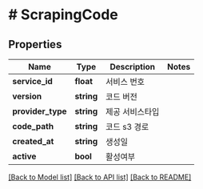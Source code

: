 # # ScrapingCode

## Properties

Name | Type | Description | Notes
------------ | ------------- | ------------- | -------------
**service_id** | **float** | 서비스 번호 |
**version** | **string** | 코드 버전 |
**provider_type** | **string** | 제공 서비스타입 |
**code_path** | **string** | 코드 s3 경로 |
**created_at** | **string** | 생성일 |
**active** | **bool** | 활성여부 |

[[Back to Model list]](../../README.md#models) [[Back to API list]](../../README.md#endpoints) [[Back to README]](../../README.md)
